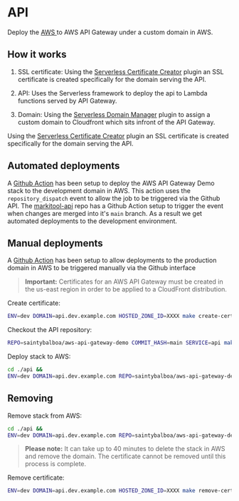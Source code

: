 # API

Deploy the [AWS ](https://github.com/saintybalboa/aws-api-gateway-demo) to AWS API Gateway under a custom domain in AWS.

## How it works

1. SSL certificate: Using the [Serverless Certificate Creator](https://github.com/schwamster/serverless-certificate-creator) plugin an SSL certificate is created specifically for the domain serving the API.

2. API: Uses the Serverless framework to deploy the api to Lambda functions served by API Gateway.

3. Domain: Using the [Serverless Domain Manager](https://github.com/amplify-education/serverless-domain-manager) plugin to assign a custom domain to Cloudfront which sits infront of the API Gateway.

Using the [Serverless Certificate Creator](https://github.com/schwamster/serverless-certificate-creator) plugin an SSL certificate is created specifically for the domain serving the API.

## Automated deployments

A [Github Action](./.github/workflows/api-deploy.yml) has been setup to deploy the AWS API Gateway Demo stack to the development domain in AWS. This action uses the `repository_dispatch` event to allow the job to be triggered via the Github API. The [markitool-api](https://github.com/saintybalboa/aws-api-gateway-demo) repo has a Github Action setup to trigger the event when changes are merged into it's `main` branch. As a result we get automated deployments to the development environment.

## Manual deployments

A [Github Action](./.github/workflows/api-manual-deploy.yml) has been setup to allow deployments to the production domain in AWS to be triggered manually via the Github interface

> **Important:** Certificates for an AWS API Gateway must be created in the us-east region in order to be applied to a CloudFront distribution.

Create certificate:
```bash
ENV=dev DOMAIN=api.dev.example.com HOSTED_ZONE_ID=XXXX make create-cert
```

Checkout the API repository:
```bash
REPO=saintybalboa/aws-api-gateway-demo COMMIT_HASH=main SERVICE=api make checkout-repo
```

Deploy stack to AWS:
```bash
cd ./api &&
ENV=dev DOMAIN=api.dev.example.com REPO=saintybalboa/aws-api-gateway-demo make deploy
```

## Removing

Remove stack from AWS:
```bash
cd ./api &&
ENV=dev DOMAIN=api.dev.example.com REPO=saintybalboa/aws-api-gateway-demo make remove
```

> **Please note:** It can take up to 40 minutes to delete the stack in AWS and remove the domain. The certificate cannot be removed until this process is complete.

Remove certificate:
```bash
ENV=dev DOMAIN=api.dev.example.com HOSTED_ZONE_ID=XXXX make remove-cert
```
